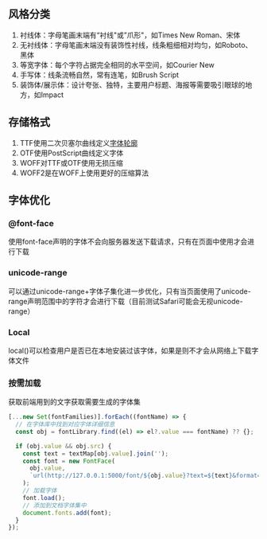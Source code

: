## 风格分类

1. 衬线体：字母笔画末端有“衬线"或”爪形"，如Times New Roman、宋体
2. 无衬线体：字母笔画末端没有装饰性衬线，线条粗细相对均匀，如Roboto、黑体
3. 等宽字体：每个字符占据完全相同的水平空间，如Courier New
4. 手写体：线条流畅自然，常有连笔，如Brush Script
5. 装饰体/展示体：设计夸张、独特，主要用户标题、海报等需要吸引眼球的地方，如Impact

## 存储格式

1. TTF使用二次贝塞尔曲线定义[字体轮廓](https://photopea.github.io/Typr.js/)
2. OTF使用PostScript曲线定义字体
3. WOFF对TTF或OTF使用无损压缩
4. WOFF2是在WOFF上使用更好的压缩算法

## 字体优化

### @font-face

使用font-face声明的字体不会向服务器发送下载请求，只有在页面中使用才会进行下载

### unicode-range

可以通过unicode-range+字体子集化进一步优化，只有当页面使用了unicode-range声明范围中的字符才会进行下载（目前测试Safari可能会无视unicode-range）

### Local

local()可以检查用户是否已在本地安装过该字体，如果是则不才会从网络上下载字体文件

### 按需加载

获取前端用到的文字获取需要生成的字体集

```JavaScript
[...new Set(fontFamilies)].forEach((fontName) => {
  // 在字体库中找到对应字体详细信息
  const obj = fontLibrary.find((el) => el?.value === fontName) ?? {};

  if (obj.value && obj.src) {
    const text = textMap[obj.value].join('');
    const font = new FontFace(
      obj.value,
      `url(http://127.0.0.1:5000/font/${obj.value}?text=${text}&format=woff2)`
    );
    // 加载字体
    font.load();
    // 添加到文档字体集中
    document.fonts.add(font);
  }
});
```
